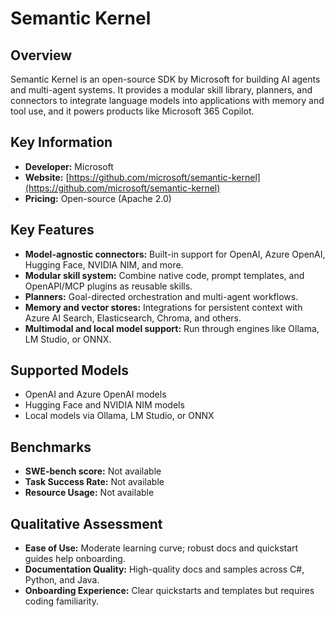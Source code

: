 # Semantic Kernel

## Overview

Semantic Kernel is an open-source SDK by Microsoft for building AI agents and multi-agent systems. It provides a modular skill library, planners, and connectors to integrate language models into applications with memory and tool use, and it powers products like Microsoft 365 Copilot.

## Key Information

- **Developer:** Microsoft
- **Website:** [https://github.com/microsoft/semantic-kernel](https://github.com/microsoft/semantic-kernel)
- **Pricing:** Open-source (Apache 2.0)

## Key Features

- **Model-agnostic connectors:** Built-in support for OpenAI, Azure OpenAI, Hugging Face, NVIDIA NIM, and more.
- **Modular skill system:** Combine native code, prompt templates, and OpenAPI/MCP plugins as reusable skills.
- **Planners:** Goal-directed orchestration and multi-agent workflows.
- **Memory and vector stores:** Integrations for persistent context with Azure AI Search, Elasticsearch, Chroma, and others.
- **Multimodal and local model support:** Run through engines like Ollama, LM Studio, or ONNX.

## Supported Models

- OpenAI and Azure OpenAI models
- Hugging Face and NVIDIA NIM models
- Local models via Ollama, LM Studio, or ONNX

## Benchmarks

- **SWE-bench score:** Not available
- **Task Success Rate:** Not available
- **Resource Usage:** Not available

## Qualitative Assessment

- **Ease of Use:** Moderate learning curve; robust docs and quickstart guides help onboarding.
- **Documentation Quality:** High-quality docs and samples across C#, Python, and Java.
- **Onboarding Experience:** Clear quickstarts and templates but requires coding familiarity.
